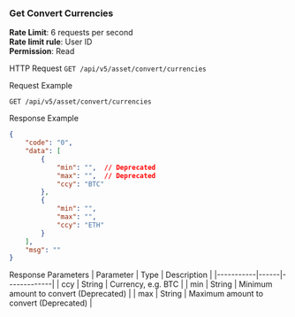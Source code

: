 ### Get Convert Currencies

**Rate Limit**: 6 requests per second  
**Rate limit rule**: User ID  
**Permission**: Read  

HTTP Request
`GET /api/v5/asset/convert/currencies`

Request Example
```
GET /api/v5/asset/convert/currencies
```

Response Example
```json
{
    "code": "0",
    "data": [
        {
            "min": "",  // Deprecated
            "max": "",  // Deprecated
            "ccy": "BTC"
        },
        {
            "min": "",
            "max": "",
            "ccy": "ETH"
        }
    ],
    "msg": ""
}
```

Response Parameters
| Parameter | Type | Description |
|-----------|------|-------------|
| ccy | String | Currency, e.g. BTC |
| min | String | Minimum amount to convert (Deprecated) |
| max | String | Maximum amount to convert (Deprecated) |

